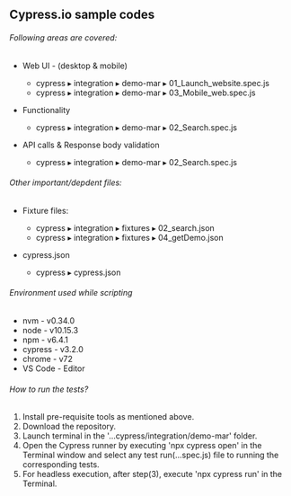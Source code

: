## Cypress.io sample codes

###### Following areas are covered:
  * Web UI - (desktop & mobile)
    * ⁨cypress⁩ ▸ ⁨integration⁩ ▸ ⁨demo-mar⁩ ▸ ⁨01_Launch_website.spec.js
    * cypress⁩ ▸ ⁨integration⁩ ▸ ⁨demo-mar⁩ ▸ 03_Mobile_web.spec.js
  
  * Functionality
    * ⁨cypress⁩ ▸ ⁨integration⁩ ▸ ⁨demo-mar⁩ ▸ 02_Search.spec.js
  
  * API calls & Response body validation
    * ⁨cypress⁩ ▸ ⁨integration⁩ ▸ ⁨demo-mar⁩ ▸ 02_Search.spec.js

###### Other important/depdent files:
  * Fixture files:
    * ⁨cypress⁩ ▸ ⁨integration⁩ ▸ fixtures ▸ 02_search.json
    * ⁨cypress⁩ ▸ ⁨integration⁩ ▸ fixtures ▸ 04_getDemo.json
  
  * cypress.json
    * ⁨cypress⁩ ▸ cypress.json

###### Environment used while scripting
* nvm - v0.34.0
* node - v10.15.3
* npm - v6.4.1
* cypress - v3.2.0
* chrome - v72
* VS Code - Editor

###### How to run the tests?
1. Install pre-requisite tools as mentioned above.
2. Download the repository.
3. Launch terminal in the '...cypress/integration/demo-mar' folder.
4. Open the Cypress runner by executing 'npx cypress open' in the Terminal window and select any test run(...spec.js) file to running the corresponding tests.
5. For headless execution, after step(3), execute 'npx cypress run' in the Terminal.
